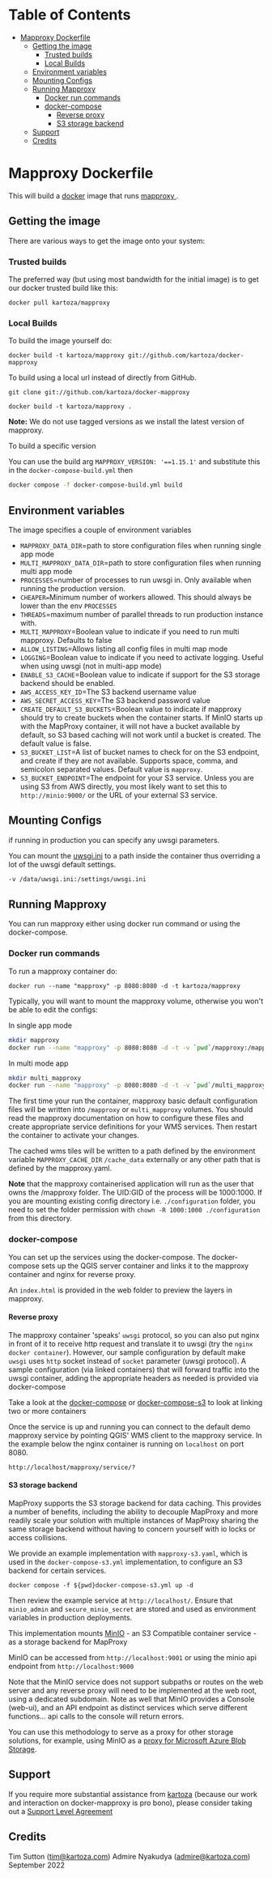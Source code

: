 # Table of Contents
* [Mapproxy Dockerfile](#mapproxy-dockerfile)
   * [Getting the image](#getting-the-image)
       * [Trusted builds](#trusted-builds)
       * [Local Builds](#local-builds)
   * [Environment variables](#environment-variables)
   * [Mounting Configs](#mounting-configs)
   * [Running Mapproxy](#running-mapproxy)
       * [Docker run commands](#docker-run-commands)
       * [docker-compose](#docker-compose)
           * [Reverse proxy](#reverse-proxy)
           * [S3 storage backend](#s3-storage-backend)
   * [Support](#support)
   * [Credits](#credits)

# Mapproxy Dockerfile

This will build a [docker](http://www.docker.com/) image that runs [mapproxy
](http://mapproxy.org).

## Getting the image

There are various ways to get the image onto your system:

### Trusted builds

The preferred way (but using most bandwidth for the initial image) is to
get our docker trusted build like this:


```
docker pull kartoza/mapproxy
```

### Local Builds

To build the image yourself do:

```
docker build -t kartoza/mapproxy git://github.com/kartoza/docker-mapproxy
```

To build  using a local url instead of directly from GitHub.

```
git clone git://github.com/kartoza/docker-mapproxy
```

```
docker build -t kartoza/mapproxy .
```

**Note:** We do not use tagged versions as we install the latest
version of mapproxy.

To build a specific version

You can use the build arg `MAPPROXY_VERSION: '==1.15.1'` and substitute this in
the `docker-compose-build.yml` then 

```bash
docker compose -f docker-compose-build.yml build
```

## Environment variables
The image specifies a couple of environment variables

* `MAPPROXY_DATA_DIR`=path to store configuration files when running single
  app mode
* `MULTI_MAPPROXY_DATA_DIR`=path to store configuration files when running
  multi app mode
* `PROCESSES`=number of processes to run uwsgi in. Only available
  when running the production version.
* `CHEAPER=`Minimum number of workers allowed. This should always be lower than
the env `PROCESSES`
* `THREADS`=maximum number of parallel threads to run production instance with.
* `MULTI_MAPPROXY`=Boolean value to indicate if you need to run multi mapproxy. Defaults to false
* `ALLOW_LISTING`=Allows listing all config files in multi map mode
* `LOGGING`=Boolean value to indicate if you need to activate logging. Useful
when using uwsgi (not in multi-app mode)
* `ENABLE_S3_CACHE`=Boolean value to indicate if support for the S3 storage backend should be enabled.
* `AWS_ACCESS_KEY_ID`=The S3 backend username value
* `AWS_SECRET_ACCESS_KEY`=The S3 backend password value
* `CREATE_DEFAULT_S3_BUCKETS`=Boolean value to indicate if mapproxy should try to create buckets when
the container starts. If MinIO starts up with the MapProxy container, it will not have a bucket available by
default, so S3 based caching will not work until a bucket is created. The default value is false.
* `S3_BUCKET_LIST`=A list of bucket names to check for on the S3 endpoint, and create if they are not available.
Supports space, comma, and semicolon separated values. Default value is `mapproxy`.
* `S3_BUCKET_ENDPOINT`=The endpoint for your S3 service. Unless you are using S3 from AWS directly,
you most likely want to set this to `http://minio:9000/` or the URL of your external S3 service.

## Mounting Configs

if running in production you can specify any uwsgi parameters.

You can mount the [uwsgi.ini](https://github.com/kartoza/docker-mapproxy/blob/master/build_data/uwsgi.ini) to
a path inside the container thus overriding a lot of the uwsgi default settings.

```bash
-v /data/uwsgi.ini:/settings/uwsgi.ini
```

## Running Mapproxy

You can run mapproxy either using docker run command or using the docker-compose.

### Docker run commands

To run a mapproxy container do:

```
docker run --name "mapproxy" -p 8080:8080 -d -t kartoza/mapproxy
```

Typically, you will want to mount the mapproxy volume, otherwise you won't be
able to edit the configs:

In single app mode
```bash
mkdir mapproxy
docker run --name "mapproxy" -p 8080:8080 -d -t -v `pwd`/mapproxy:/mapproxy kartoza/mapproxy
```

In multi mode app

```bash
mkdir multi_mapproxy
docker run --name "mapproxy" -p 8080:8080 -d -t -v `pwd`/multi_mapproxy:/multi_mapproxy kartoza/mapproxy
```

The first time your run the container, mapproxy basic default configuration
files will be written into `/mapproxy` or `multi_mapproxy` volumes. You should read the mapproxy documentation
on how to configure these files and create appropriate service definitions for
your WMS services. Then restart the container to activate your changes.

The cached wms tiles will be written to a path defined by the environment variable `MAPPROXY_CACHE_DIR` 
`/cache_data` externally or any other path that is defined by the mapproxy.yaml.

**Note** that the mapproxy containerised application will run as the user that
owns the /mapproxy folder. The UID:GID of the process will be 1000:1000.
If you are mounting existing config directory i.e.  `./configuration` folder,
you need to set the folder permission with `chown -R 1000:1000 ./configuration` from this directory.

### docker-compose
You can set up the services using the docker-compose. The docker-compose sets up the QGIS server
container and links it to the mapproxy container and nginx for reverse proxy.

An `index.html` is provided in the web folder to preview the layers in mapproxy.

#### Reverse proxy

The mapproxy container 'speaks' ``uwsgi`` protocol, so you can also put nginx in front of it
to receive http request and translate it to uwsgi
(try the ``nginx docker container``). However, our sample configuration by default
make `uwsgi` uses `http` socket instead of `socket` parameter (uwsgi protocol). A sample configuration (via linked
containers) that will forward traffic into the uwsgi container, adding the appropriate
headers as needed is provided via docker-compose

Take a look at the [docker-compose](https://github.com/kartoza/docker-mapproxy/blob/develop/docker-compose.yml) or [docker-compose-s3](https://github.com/kartoza/docker-mapproxy/blob/develop/docker-compose-s3.yml) 
to look at linking two or more containers

Once the service is up and running you can connect to the default demo
mapproxy service by pointing QGIS' WMS client to the mapproxy service.
In the example below the nginx container is running on
``localhost`` on port 8080.

```
http://localhost/mapproxy/service/?
```

#### S3 storage backend

MapProxy supports the S3 storage backend for data caching. This provides a number of benefits, including the ability to decouple MapProxy and more readily scale your solution with multiple instances of MapProxy sharing the same storage backend without having to concern yourself with io locks or access collisions.

We provide an example implementation with `mapproxy-s3.yaml`, which is used in the `docker-compose-s3.yml` implementation, to configure an S3 backend for certain services.

```
docker compose -f ${pwd}docker-compose-s3.yml up -d
```

Then review the example service at `http://localhost/`. Ensure that `minio_admin` and `secure_minio_secret` are stored and used as environment variables in production deployments.

This implementation mounts [MinIO](https://min.io/) - an S3 Compatible container service - as a storage backend for MapProxy

MinIO can be accessed from `http://localhost:9001` or using the minio api endpoint from `http://localhost:9000`

Note that the MinIO service does not support subpaths or routes on the web server and any reverse proxy will need to be implemented at the web root, using a dedicated subdomain. Note as well that MinIO provides a Console (web-ui), and an API endpoint as distinct services which serve different functions... api calls to the console will return errors.

You can use this methodology to serve as a proxy for other storage solutions, for example, using MinIO as a [proxy for Microsoft Azure Blob Storage](https://cloudblogs.microsoft.com/opensource/2017/11/09/s3cmd-amazon-s3-compatible-apps-azure-storage/).

## Support

If you require more substantial assistance from [kartoza](https://kartoza.com)  (because our work and interaction on docker-mapproxy is pro bono),
please consider taking out a [Support Level Agreement](https://kartoza.erpnext.com/product/support)

## Credits
Tim Sutton (tim@kartoza.com)
Admire Nyakudya (admire@kartoza.com)
September 2022
